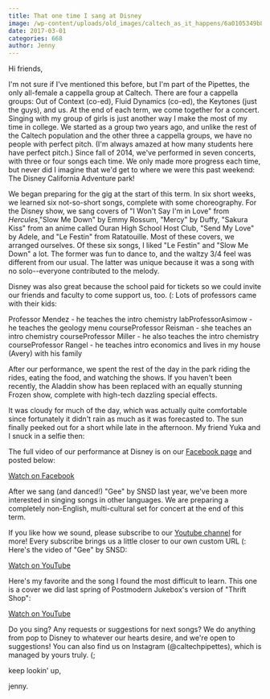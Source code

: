 ```yaml
---
title: That one time I sang at Disney
image: /wp-content/uploads/old_images/caltech_as_it_happens/6a0105349b8251970b01b7c8d96cc8970b.jpg
date: 2017-03-01
categories: 668
author: Jenny
---
```



Hi friends,

I'm not sure if I've mentioned this before, but I'm part of the Pipettes, the only all-female a cappella group at Caltech. There are four a cappella groups: Out of Context (co-ed), Fluid Dynamics (co-ed), the Keytones (just the guys), and us. At the end of each term, we come together for a concert. Singing with my group of girls is just another way I make the most of my time in college. We started as a group two years ago, and unlike the rest of the Caltech population and the other three a cappella groups, we have no people with perfect pitch. (I'm always amazed at how many students here have perfect pitch.) Since fall of 2014, we've performed in seven concerts, with three or four songs each time. We only made more progress each time, but never did I imagine that we'd get to where we were this past weekend: The Disney California Adventure park!

We began preparing for the gig at the start of this term. In six short weeks, we learned six not-so-short songs, complete with some choreography. For the Disney show, we sang covers of "I Won't Say I'm in Love" from *Hercules*,"Slow Me Down" by Emmy Rossum, "Mercy" by Duffy, "Sakura Kiss" from an anime called Ouran High School Host Club, "Send My Love" by Adele, and "Le Festin" from Ratatouille. Most of these covers, we arranged ourselves. Of these six songs, I liked "Le Festin" and "Slow Me Down" a lot. The former was fun to dance to, and the waltzy 3/4 feel was different from our usual. The latter was unique because it was a song with no solo--everyone contributed to the melody.

Disney was also great because the school paid for tickets so we could invite our friends and faculty to come support us, too. (: Lots of professors came with their kids:

Professor Mendez - he teaches the intro chemistry labProfessorAsimow - he teaches the geology menu courseProfessor Reisman - she teaches an intro chemistry courseProfessor Miller - he also teaches the intro chemistry courseProfessor Rangel - he teaches intro economics and lives in my house (Avery) with his family

After our performance, we spent the rest of the day in the park riding the rides, eating the food, and watching the shows. If you haven't been recently, the Aladdin show has been replaced with an equally stunning Frozen show, complete with high-tech dazzling special effects.

It was cloudy for much of the day, which was actually quite comfortable since fortunately it didn't rain as much as it was forecasted to. The sun finally peeked out for a short while late in the afternoon. My friend Yuka and I snuck in a selfie then:

The full video of our performance at Disney is on our [Facebook page](https://www.facebook.com/CaltechPipettes/) and posted below:

[Watch on Facebook](https://www.facebook.com/CaltechPipettes/videos/1891778694416447/)

After we sang (and danced!) "Gee" by SNSD last year, we've been more interested in singing songs in other languages. We are preparing a completely non-English, multi-cultural set for concert at the end of this term.

If you like how we sound, please subscribe to our [Youtube channel](https://www.youtube.com/channel/UCkHVoWtlEhoMUjbkeAHrzDg) for more! Every subscribe brings us a little closer to our own custom URL (: Here's the video of "Gee" by SNSD:

[Watch on YouTube](https://www.youtube.com/watch?v=dYRjjVCQP7U)

Here's my favorite and the song I found the most difficult to learn. This one is a cover we did last spring of Postmodern Jukebox's version of "Thrift Shop":

[Watch on YouTube](https://www.youtube.com/watch?v=C5Pe-0pns8c)

Do you sing? Any requests or suggestions for next songs? We do anything from pop to Disney to whatever our hearts desire, and we're open to suggestions! You can also find us on Instagram (@caltechpipettes), which is managed by yours truly. (;

keep lookin' up,

jenny.

